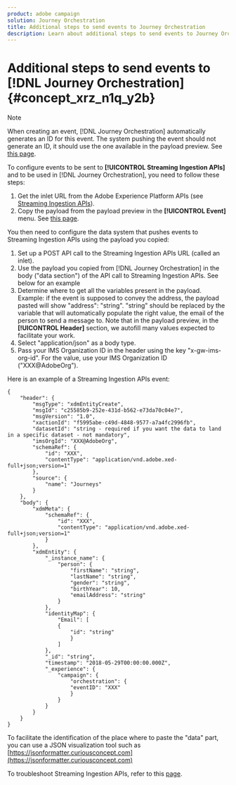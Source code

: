```yaml
---
product: adobe campaign
solution: Journey Orchestration
title: Additional steps to send events to Journey Orchestration
description: Learn about additional steps to send events to Journey Orchestration
---
```



# Additional steps to send events to [!DNL Journey Orchestration] {#concept_xrz_n1q_y2b}

>[!NOTE]
>
>When creating an event, [!DNL Journey Orchestration] automatically generates an ID for this event. The system pushing the event should not generate an ID, it should use the one available in the payload preview. See [this page](../event/previewing-the-payload.md).

To configure events to be sent to **[!UICONTROL Streaming Ingestion APIs]** and to be used in [!DNL Journey Orchestration], you need to follow these steps:

1. Get the inlet URL from the Adobe Experience Platform APIs (see [Streaming Ingestion APIs](https://docs.adobe.com/content/help/en/experience-platform/ingestion/streaming/overview.html)).
1. Copy the payload from the payload preview in the **[!UICONTROL Event]** menu. See [this page](../event/defining-the-payload-fields.md).

You then need to configure the data system that pushes events to Streaming Ingestion APIs using the payload you copied:

1. Set up a POST API call to the Streaming Ingestion APIs URL (called an inlet).
1. Use the payload you copied from [!DNL Journey Orchestration] in the body ("data section") of the API call to Streaming Ingestion APIs. See below for an example
1. Determine where to get all the variables present in the payload. Example: if the event is supposed to convey the address, the payload pasted will show "address": "string". "string" should be replaced by the variable that will automatically populate the right value, the email of the person to send a message to. Note that in the payload preview, in the **[!UICONTROL Header]** section, we autofill many values expected to facilitate your work.
1. Select "application/json" as a body type.
1. Pass your IMS Organization ID in the header using the key "x-gw-ims-org-id". For the value, use your IMS Organization ID ("XXX@AdobeOrg").

Here is an example of a Streaming Ingestion APIs event:

```
{
    "header": {
        "msgType": "xdmEntityCreate",
        "msgId": "c25585b9-252e-431d-b562-e73da70c04e7",
        "msgVersion": "1.0",
        "xactionId": "f5995abe-c49d-4848-9577-a7a4fc2996fb",
        "datasetId": "string - required if you want the data to land in a specific dataset - not mandatory",
        "imsOrgId": "XXX@AdobeOrg",
        "schemaRef": {
            "id": "XXX",
            "contentType": "application/vnd.adobe.xed-full+json;version=1"
        },
        "source": {
            "name": "Journeys"
        }
    },
    "body": {
        "xdmMeta": {
            "schemaRef": {
                "id": "XXX",
                "contentType": "application/vnd.adobe.xed-full+json;version=1"
            }
        },
        "xdmEntity": {
            "_instance_name": {
                "person": {
                    "firstName": "string",
                    "lastName": "string",
                    "gender": "string",
                    "birthYear": 10,
                    "emailAddress": "string"
                }
            },
            "identityMap": {
                "Email": [
                {
                    "id": "string"
                    }
                ]
            },
            "_id": "string",
            "timestamp": "2018-05-29T00:00:00.000Z",
            "_experience": {
                "campaign": {
                    "orchestration": {
                    "eventID": "XXX"
                    }
                }
            }
        }
    }
}
```

To facilitate the identification of the place where to paste the "data" part, you can use a JSON visualization tool such as [https://jsonformatter.curiousconcept.com](https://jsonformatter.curiousconcept.com)

To troubleshoot Streaming Ingestion APIs, refer to this [page](https://docs.adobe.com/content/help/en/experience-platform/ingestion/streaming/troubleshooting.html).
